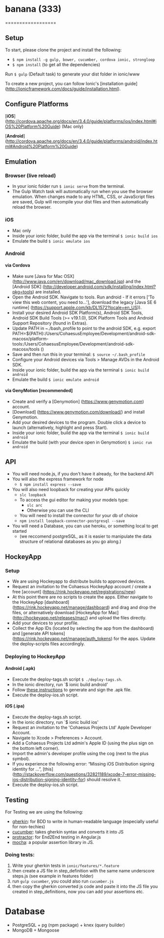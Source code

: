 # banana (333)
==================

## Setup
To start, please clone the project and install the following:
- `$ npm install -g gulp, bower, cucumber, cordova ionic, strongloop`
- `$ npm install` (to get all the dependencies)

Run `$ gulp` (Default task) to generate your dist folder in ionic/www

To create a new project, you can follow Ionic's [installation guide] (http://ionicframework.com/docs/guide/installation.html).


## Configure Platforms

[**iOS**] (http://cordova.apache.org/docs/en/3.4.0/guide/platforms/ios/index.html#iOS%20Platform%20Guide) (Mac only)

[**Android**] (http://cordova.apache.org/docs/en/3.4.0/guide/platforms/android/index.html#Android%20Platform%20Guide)


## Emulation
### Browser (live reload)
- In your ionic folder run `$ ionic serve` from the terminal.
- The Gulp Watch task will automatically run when you use the browser emulation. When changes made to any HTML, CSS, or JavaScript files are saved, Gulp will recompile your dist files and then automatically reload the browser.

### iOS
- Mac only
- Inside your ionic folder, build the app via the terminal `$ ionic build ios`
- Emulate the build `$ ionic emulate ios`

### Android
#### via Cordova
- Make sure [Java for Mac OSX] (http://www.java.com/en/download/mac_download.jsp) and the [Android SDK] (http://developer.android.com/sdk/installing/index.html?pkg=tools) are installed.
- Open the Android SDK. Navigate to tools. Run android - If it errors ['To view this web content, you need to...'], download the legacy [Java SE 6 runtime] (https://support.apple.com/kb/DL1572?locale=en_US)).
- Install your desired Android SDK Platform(s), Android SDK Tools, Android SDK Build Tools (>= v19.1.0), SDK Platform Tools and Android Support Repository (found in Extras).
- Update PATH in ~./bash_profile to point to the android SDK, e.g. export PATH=${PATH}:/Users/CohaesusEmployee/Development/android-sdk-macosx/platform-tools:/Users/CohaesusEmployee/Development/android-sdk-macosx/tools ()
- Save and then run this in your terminal: `$ source ~/.bash_profile`
- Configure your Android devices via Tools > Manage AVDs in the Android SDK.
- Inside your ionic folder, build the app via the terminal `$ ionic build android`
- Emulate the build `$ ionic emulate android`

#### via GenyMotion [recommended]
- Create and verify a [Genymotion] (https://www.genymotion.com) account.
- [Download] (https://www.genymotion.com/download/) and install Genymotion.
- Add your desired devices to the program. Double click a device to launch (alternatively, highlight and press Start).
- Inside your ionic folder, build the app via the terminal `$ ionic build android`
- Emulate the build (with your device open in Genymotion) `$ ionic run android `


## API
- You will need node.js, if you don't have it already,  for the backend API
- You will also the express framework for node
	- ``` $ npm install express --save ```
- You will also need loopback for creating your APIs quickly
	- ``` slc loopback ```
	- To access the gui editor for making your models type:
		- ``` slc arc ```
		- Otherwise you can use the CLI
	- You will need to install the connector for your db of choice
	- ``` npm install loopback-connector-postgresql --save ```
- You will need a Database, you can use heroku, or something local to get started
	- (we reccomend postgreSQL, as it is easier to manipulate the data structure of relational databases as you go along.)


## HockeyApp
### Setup
- We are using Hockeyapp to distribute builds to approved devices. 
- Request an invitation to the Cohaesus HockeyApp account / create a free [account] (https://rink.hockeyapp.net/registrations/new)
- At this point there are no scripts to create the apps. Either navigate to the HockeyApp [dashboard] (https://rink.hockeyapp.net/manage/dashboard) and drag and drop the files, or alternatively download [HockeyApp for Mac] (http://hockeyapp.net/releases/mac/) and upload the files directly.   
- Add your devices to your profile. 
- Collect the App IDs (located by selecting the app from the dashboard) and [generate API tokens] (https://rink.hockeyapp.net/manage/auth_tokens) for the apps. Update the deploy-scripts files accordingly.

### Deploying to HockeyApp

#### Android (.apk)
- Execute the deploy-tags.sh script `$ ./deploy-tags.sh`.
- In the ionic directory, run `$ ionic build android'
- Follow [these instructions](http://ionicframework.com/docs/guide/publishing.html) to generate and sign the .apk file.
- Execute the deploy-ios.sh script.

#### iOS (.ipa)
- Execute the deploy-tags.sh script.
- In the ionic directory, run `$ ionic build ios'
- Request an invitation to the 'Cohaesus Projects Ltd' Apple Developer Account.
- Navigate to Xcode > Preferences > Account.
- Add a Cohaesus Projects Ltd admin's Apple ID (using the plus sign on the bottom left corner).
- Import the admin's developer profile using the cog (next to the plus symbol).
- If you experience the following error: “Missing iOS Distribution signing identity for …”, [this] (http://stackoverflow.com/questions/32821189/xcode-7-error-missing-ios-distribution-signing-identity-for) should resolve it.
- Execute the deploy-ios.sh script.



## Testing
For Testing we are using the following:
- [gherkin](https://github.com/cucumber/cucumber/wiki/Gherkin): for BDD to write in human-readable language (especially useful for non-techies)
- [cucumber](https://github.com/cucumber/cucumber-js): takes gherkin syntax and converts it into JS
- [protractor](http://www.protractortest.org/#/): for End2End testing in Angular.js
- [mocha](https://www.npmjs.com/package/mocha): a popular assertion library in JS.

### Doing tests:
1. Write your gherkin tests in `ionic/features/*.feature`
2. then create a JS file in step_definition with the same name underscore steps.js (see example in features folder)
3. run `gulp cucumber`, you could also run `cucumber.js`
4. then copy the gherkin converted js code and paste it into the JS file you created in step_definitions, now you can add your assertions etc.

# Database
- PostgreSQL + pg (npm package) + knex (query builder)
- MongoDB + Mongoose
